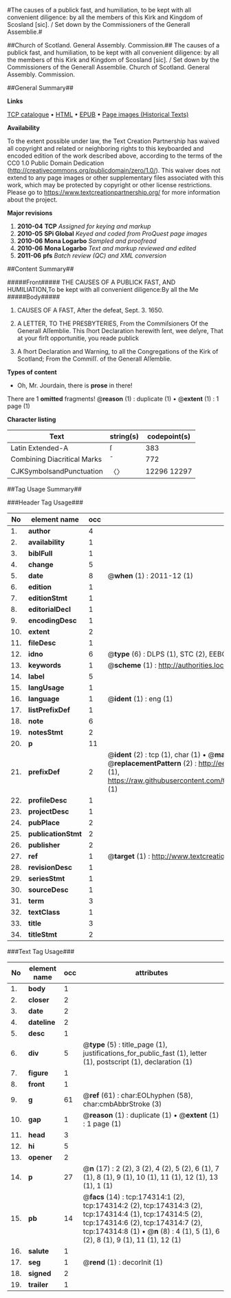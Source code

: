 #The causes of a publick fast, and humiliation, to be kept with all convenient diligence: by all the members of this Kirk and Kingdom of Scosland [sic]. / Set down by the Commissioners of the Generall Assemblie.#

##Church of Scotland. General Assembly. Commission.##
The causes of a publick fast, and humiliation, to be kept with all convenient diligence: by all the members of this Kirk and Kingdom of Scosland [sic]. / Set down by the Commissioners of the Generall Assemblie.
Church of Scotland. General Assembly. Commission.

##General Summary##

**Links**

[TCP catalogue](http://www.ota.ox.ac.uk/tcp/)  • 
[HTML](http://tei.it.ox.ac.uk/tcp/Texts-HTML/free/B02/B02192.html)  • 
[EPUB](http://tei.it.ox.ac.uk/tcp/Texts-EPUB/free/B02/B02192.epub) • 
[Page images (Historical Texts)](https://historicaltexts.jisc.ac.uk/eebo-47012347e)

**Availability**

To the extent possible under law, the Text Creation Partnership has waived all copyright and related or neighboring rights to this keyboarded and encoded edition of the work described above, according to the terms of the CC0 1.0 Public Domain Dedication (http://creativecommons.org/publicdomain/zero/1.0/). This waiver does not extend to any page images or other supplementary files associated with this work, which may be protected by copyright or other license restrictions. Please go to https://www.textcreationpartnership.org/ for more information about the project.

**Major revisions**

1. __2010-04__ __TCP__ *Assigned for keying and markup*
1. __2010-05__ __SPi Global__ *Keyed and coded from ProQuest page images*
1. __2010-06__ __Mona Logarbo__ *Sampled and proofread*
1. __2010-06__ __Mona Logarbo__ *Text and markup reviewed and edited*
1. __2011-06__ __pfs__ *Batch review (QC) and XML conversion*

##Content Summary##

#####Front#####
THE CAUSES OF A PUBLICK FAST, AND HUMILIATION,To be kept with all convenient diligence:By all the Me
#####Body#####

1. CAUSES OF A FAST, After the defeat, Sept. 3. 1650.

1. A LETTER, TO THE PRESBYTERIES, From the Commiſsioners Of the Generall Aſſemblie.
This ſhort Declaration herewith ſent, wee deſyre, That at your firſt opportunitie, you reade publick
1. A ſhort Declaration and Warning, to all the Congregations of the Kirk of Scotland; From the Commiſſ. of the Generall Aſſemblie.

**Types of content**

  * Oh, Mr. Jourdain, there is **prose** in there!

There are 1 **omitted** fragments! 
 @__reason__ (1) : duplicate (1)  •  @__extent__ (1) : 1 page (1)

**Character listing**


|Text|string(s)|codepoint(s)|
|---|---|---|
|Latin Extended-A|ſ|383|
|Combining             Diacritical Marks|̄|772|
|CJKSymbolsandPunctuation|〈〉|12296 12297|

##Tag Usage Summary##

###Header Tag Usage###

|No|element name|occ|attributes|
|---|---|---|---|
|1.|__author__|4||
|2.|__availability__|1||
|3.|__biblFull__|1||
|4.|__change__|5||
|5.|__date__|8| @__when__ (1) : 2011-12 (1)|
|6.|__edition__|1||
|7.|__editionStmt__|1||
|8.|__editorialDecl__|1||
|9.|__encodingDesc__|1||
|10.|__extent__|2||
|11.|__fileDesc__|1||
|12.|__idno__|6| @__type__ (6) : DLPS (1), STC (2), EEBO-CITATION (1), OCLC (1), VID (1)|
|13.|__keywords__|1| @__scheme__ (1) : http://authorities.loc.gov/ (1)|
|14.|__label__|5||
|15.|__langUsage__|1||
|16.|__language__|1| @__ident__ (1) : eng (1)|
|17.|__listPrefixDef__|1||
|18.|__note__|6||
|19.|__notesStmt__|2||
|20.|__p__|11||
|21.|__prefixDef__|2| @__ident__ (2) : tcp (1), char (1)  •  @__matchPattern__ (2) : ([0-9\-]+):([0-9IVX]+) (1), (.+) (1)  •  @__replacementPattern__ (2) : http://eebo.chadwyck.com/downloadtiff?vid=$1&page=$2 (1), https://raw.githubusercontent.com/textcreationpartnership/Texts/master/tcpchars.xml#$1 (1)|
|22.|__profileDesc__|1||
|23.|__projectDesc__|1||
|24.|__pubPlace__|2||
|25.|__publicationStmt__|2||
|26.|__publisher__|2||
|27.|__ref__|1| @__target__ (1) : http://www.textcreationpartnership.org/docs/. (1)|
|28.|__revisionDesc__|1||
|29.|__seriesStmt__|1||
|30.|__sourceDesc__|1||
|31.|__term__|3||
|32.|__textClass__|1||
|33.|__title__|3||
|34.|__titleStmt__|2||


###Text Tag Usage###

|No|element name|occ|attributes|
|---|---|---|---|
|1.|__body__|1||
|2.|__closer__|2||
|3.|__date__|2||
|4.|__dateline__|2||
|5.|__desc__|1||
|6.|__div__|5| @__type__ (5) : title_page (1), justifications_for_public_fast (1), letter (1), postscript (1), declaration (1)|
|7.|__figure__|1||
|8.|__front__|1||
|9.|__g__|61| @__ref__ (61) : char:EOLhyphen (58), char:cmbAbbrStroke (3)|
|10.|__gap__|1| @__reason__ (1) : duplicate (1)  •  @__extent__ (1) : 1 page (1)|
|11.|__head__|3||
|12.|__hi__|5||
|13.|__opener__|2||
|14.|__p__|27| @__n__ (17) : 2 (2), 3 (2), 4 (2), 5 (2), 6 (1), 7 (1), 8 (1), 9 (1), 10 (1), 11 (1), 12 (1), 13 (1), 1 (1)|
|15.|__pb__|14| @__facs__ (14) : tcp:174314:1 (2), tcp:174314:2 (2), tcp:174314:3 (2), tcp:174314:4 (1), tcp:174314:5 (2), tcp:174314:6 (2), tcp:174314:7 (2), tcp:174314:8 (1)  •  @__n__ (8) : 4 (1), 5 (1), 6 (2), 8 (1), 9 (1), 11 (1), 12 (1)|
|16.|__salute__|1||
|17.|__seg__|1| @__rend__ (1) : decorInit (1)|
|18.|__signed__|2||
|19.|__trailer__|1||
